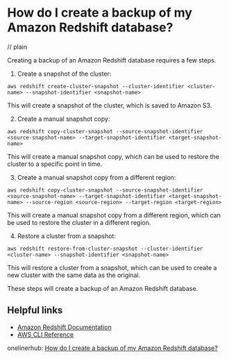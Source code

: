 # How do I create a backup of my Amazon Redshift database?
// plain

Creating a backup of an Amazon Redshift database requires a few steps.

1. Create a snapshot of the cluster:
```
aws redshift create-cluster-snapshot --cluster-identifier <cluster-name> --snapshot-identifier <snapshot-name>
```
This will create a snapshot of the cluster, which is saved to Amazon S3.

2. Create a manual snapshot copy:
```
aws redshift copy-cluster-snapshot --source-snapshot-identifier <source-snapshot-name> --target-snapshot-identifier <target-snapshot-name>
```
This will create a manual snapshot copy, which can be used to restore the cluster to a specific point in time.

3. Create a manual snapshot copy from a different region:
```
aws redshift copy-cluster-snapshot --source-snapshot-identifier <source-snapshot-name> --target-snapshot-identifier <target-snapshot-name> --source-region <source-region> --target-region <target-region>
```
This will create a manual snapshot copy from a different region, which can be used to restore the cluster in a different region.

4. Restore a cluster from a snapshot:
```
aws redshift restore-from-cluster-snapshot --cluster-identifier <cluster-name> --snapshot-identifier <snapshot-name>
```
This will restore a cluster from a snapshot, which can be used to create a new cluster with the same data as the original.

These steps will create a backup of an Amazon Redshift database.

## Helpful links
- [Amazon Redshift Documentation](https://docs.aws.amazon.com/redshift/latest/mgmt/working-with-cluster-snapshots.html)
- [AWS CLI Reference](https://docs.aws.amazon.com/cli/latest/reference/redshift/index.html)

onelinerhub: [How do I create a backup of my Amazon Redshift database?](https://onelinerhub.com/amazon-redshift/how-do-i-create-a-backup-of-my-amazon-redshift-database)